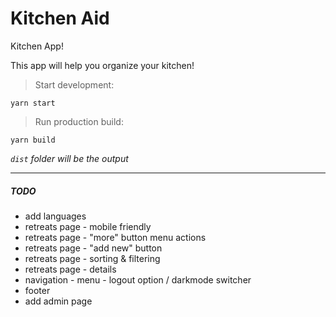 # Kitchen Aid 

Kitchen App!

This app will help you organize your kitchen!

> Start development:
```
yarn start
```

> Run production build:

```
yarn build
```
*`dist` folder will be the output*

___


##### TODO
* add languages
* retreats page - mobile friendly
* retreats page - "more" button menu actions
* retreats page - "add new" button
* retreats page - sorting & filtering
* retreats page - details
* navigation - menu - logout option / darkmode switcher
* footer
* add admin page

